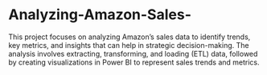 # Analyzing-Amazon-Sales-
This project focuses on analyzing Amazon’s sales data to identify trends, key metrics, and insights that can help in strategic decision-making. The analysis involves extracting, transforming, and loading (ETL) data, followed by creating visualizations in Power BI to represent sales trends and metrics.
